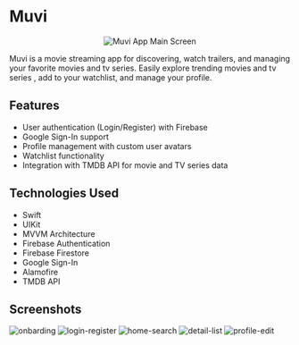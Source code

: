 # Muvi

<p align="center">
  <img src="https://github.com/user-attachments/assets/4f55056e-32b6-4396-8072-49498932ce9d" alt="Muvi App Main Screen">
</p>


Muvi is a movie streaming app for discovering, watch trailers, and managing your favorite movies and tv series. Easily explore trending movies and tv series , add to your watchlist, and manage your profile.

## Features

- User authentication (Login/Register) with Firebase
- Google Sign-In support
- Profile management with custom user avatars
- Watchlist functionality
- Integration with TMDB API for movie and TV series data

 ## Technologies Used

- Swift
- UIKit
- MVVM Architecture
- Firebase Authentication
- Firebase Firestore
- Google Sign-In
- Alamofire
- TMDB API


## Screenshots
![onbarding](https://github.com/user-attachments/assets/e31ef0d3-253f-4bf9-acdb-cb450901d89e)
![login-register](https://github.com/user-attachments/assets/cfd48bc0-6e57-4817-bc2d-945223cfb3fa)
![home-search](https://github.com/user-attachments/assets/af23ebbc-7ff9-40f1-982c-139bde552e5d)
![detail-list](https://github.com/user-attachments/assets/f6ac9224-8380-4aa7-a0a9-48f1211e0691)
![profile-edit](https://github.com/user-attachments/assets/b607faf4-589d-4c23-8f90-71242d913a96)
